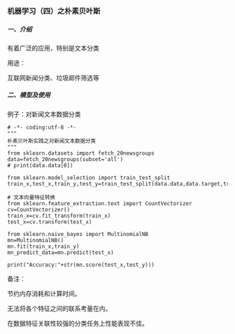 ### 机器学习（四）之朴素贝叶斯

##### 一、介绍

有着广泛的应用，特别是文本分类

用途：

互联网新闻分类、垃圾邮件筛选等

##### 二、模型及使用

例子：对新闻文本数据分类

```
# -*- coding:utf-8 -*-
"""
朴素贝叶斯实践之对新闻文本数据分类
"""
from sklearn.datasets import fetch_20newsgroups
data=fetch_20newsgroups(subset='all')
# print(data.data[0])

from sklearn.model_selection import train_test_split
train_x,test_x,train_y,test_y=train_test_split(data.data,data.target,train_size=0.75,random_state=33)

# 文本向量特征转换
from sklearn.feature_extraction.text import CountVectorizer
cv=CountVectorizer()
train_x=cv.fit_transform(train_x)
test_x=cv.transform(test_x)

from sklearn.naive_bayes import MultinomialNB
mn=MultinomialNB()
mn.fit(train_x,train_y)
mn_predict_data=mn.predict(test_x)

print("Accuracy:"+str(mn.score(test_x,test_y)))

```

备注：

节约内存消耗和计算时间。

无法将各个特征之间的联系考量在内。

在数据特征关联性较强的分类任务上性能表现不佳。

